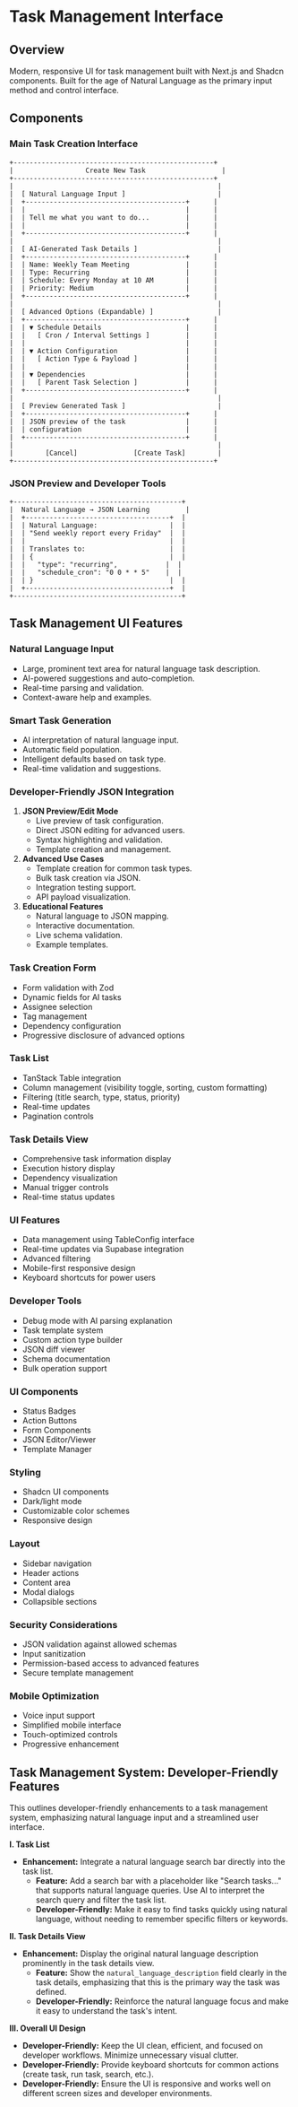 # Task Management Interface

## Overview

Modern, responsive UI for task management built with Next.js and Shadcn components. Built for the age of Natural Language as the primary input method and control interface.

## Components

### Main Task Creation Interface

```ascii
+--------------------------------------------------+
|                  Create New Task                   |
+--------------------------------------------------+
|                                                   |
|  [ Natural Language Input ]                       |
|  +----------------------------------------+      |
|  |                                        |      |
|  | Tell me what you want to do...         |      |
|  |                                        |      |
|  +----------------------------------------+      |
|                                                   |
|  [ AI-Generated Task Details ]                    |
|  +----------------------------------------+      |
|  | Name: Weekly Team Meeting              |      |
|  | Type: Recurring                        |      |
|  | Schedule: Every Monday at 10 AM        |      |
|  | Priority: Medium                       |      |
|  +----------------------------------------+      |
|                                                   |
|  [ Advanced Options (Expandable) ]                |
|  +----------------------------------------+      |
|  | ▼ Schedule Details                     |      |
|  |   [ Cron / Interval Settings ]         |      |
|  |                                        |      |
|  | ▼ Action Configuration                 |      |
|  |   [ Action Type & Payload ]            |      |
|  |                                        |      |
|  | ▼ Dependencies                         |      |
|  |   [ Parent Task Selection ]            |      |
|  +----------------------------------------+      |
|                                                   |
|  [ Preview Generated Task ]                       |
|  +----------------------------------------+      |
|  | JSON preview of the task               |      |
|  | configuration                          |      |
|  +----------------------------------------+      |
|                                                   |
|        [Cancel]              [Create Task]        |
+--------------------------------------------------+
```

### JSON Preview and Developer Tools

```ascii
+------------------------------------------+
|  Natural Language → JSON Learning         |
|  +------------------------------------+  |
|  | Natural Language:                  |  |
|  | "Send weekly report every Friday"  |  |
|  |                                    |  |
|  | Translates to:                     |  |
|  | {                                  |  |
|  |   "type": "recurring",            |  |
|  |   "schedule_cron": "0 0 * * 5"    |  |
|  | }                                  |  |
|  +------------------------------------+  |
+------------------------------------------+
```

## Task Management UI Features

### Natural Language Input

*   Large, prominent text area for natural language task description.
*   AI-powered suggestions and auto-completion.
*   Real-time parsing and validation.
*   Context-aware help and examples.

### Smart Task Generation

*   AI interpretation of natural language input.
*   Automatic field population.
*   Intelligent defaults based on task type.
*   Real-time validation and suggestions.

### Developer-Friendly JSON Integration

1.  **JSON Preview/Edit Mode**
    *   Live preview of task configuration.
    *   Direct JSON editing for advanced users.
    *   Syntax highlighting and validation.
    *   Template creation and management.
2.  **Advanced Use Cases**
    *   Template creation for common task types.
    *   Bulk task creation via JSON.
    *   Integration testing support.
    *   API payload visualization.
3.  **Educational Features**
    *   Natural language to JSON mapping.
    *   Interactive documentation.
    *   Live schema validation.
    *   Example templates.

### Task Creation Form

*   Form validation with Zod
*   Dynamic fields for AI tasks
*   Assignee selection
*   Tag management
*   Dependency configuration
*   Progressive disclosure of advanced options

### Task List

*   TanStack Table integration
*   Column management (visibility toggle, sorting, custom formatting)
*   Filtering (title search, type, status, priority)
*   Real-time updates
*   Pagination controls

### Task Details View

*   Comprehensive task information display
*   Execution history display
*   Dependency visualization
*   Manual trigger controls
*   Real-time status updates

### UI Features

*   Data management using TableConfig interface
*   Real-time updates via Supabase integration
*   Advanced filtering
*   Mobile-first responsive design
*   Keyboard shortcuts for power users

### Developer Tools

*   Debug mode with AI parsing explanation
*   Task template system
*   Custom action type builder
*   JSON diff viewer
*   Schema documentation
*   Bulk operation support

### UI Components

*   Status Badges
*   Action Buttons
*   Form Components
*   JSON Editor/Viewer
*   Template Manager

### Styling

*   Shadcn UI components
*   Dark/light mode
*   Customizable color schemes
*   Responsive design

### Layout

*   Sidebar navigation
*   Header actions
*   Content area
*   Modal dialogs
*   Collapsible sections

### Security Considerations

*   JSON validation against allowed schemas
*   Input sanitization
*   Permission-based access to advanced features
*   Secure template management

### Mobile Optimization

*   Voice input support
*   Simplified mobile interface
*   Touch-optimized controls
*   Progressive enhancement

## Task Management System: Developer-Friendly Features

This outlines developer-friendly enhancements to a task management system, emphasizing natural language input and a streamlined user interface.

**I. Task List**

*   **Enhancement:** Integrate a natural language search bar directly into the task list.
    *   **Feature:** Add a search bar with a placeholder like "Search tasks..." that supports natural language queries. Use AI to interpret the search query and filter the task list.
    *   **Developer-Friendly:** Make it easy to find tasks quickly using natural language, without needing to remember specific filters or keywords.

**II. Task Details View**

*   **Enhancement:** Display the original natural language description prominently in the task details view.
    *   **Feature:** Show the `natural_language_description` field clearly in the task details, emphasizing that this is the primary way the task was defined.
    *   **Developer-Friendly:** Reinforce the natural language focus and make it easy to understand the task's intent.

**III. Overall UI Design**

*   **Developer-Friendly:** Keep the UI clean, efficient, and focused on developer workflows. Minimize unnecessary visual clutter.
*   **Developer-Friendly:** Provide keyboard shortcuts for common actions (create task, run task, search, etc.).
*   **Developer-Friendly:** Ensure the UI is responsive and works well on different screen sizes and developer environments.
